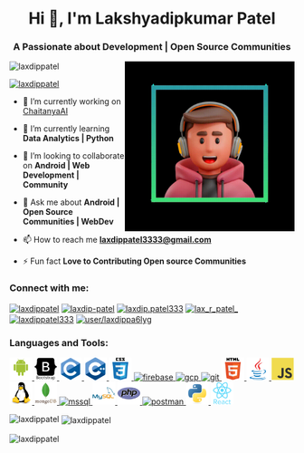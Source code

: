 <h1 align="center">Hi 👋, I'm Lakshyadipkumar Patel</h1>
<h3 align="center">A Passionate about Development | Open Source Communities</h3>
<img align="right" alt="coding" height="300 width="400" src="https://github.com/laxdippatel/Java-College-Programs/blob/main/186170307078_AJAVA_PRACTICAL_1_TO_15/3d.gif?raw=true">

<p align="left"> <img src="https://komarev.com/ghpvc/?username=laxdippatel&label=Profile%20views&color=0e75b6&style=flat" alt="laxdippatel" /> </p>

<p align="left"> <a href="https://twitter.com/laxdippatel" target="blank"><img src="https://img.shields.io/twitter/follow/laxdippatel?logo=twitter&style=for-the-badge" alt="laxdippatel" /></a> </p>

- 🔭 I’m currently working on [ChaitanyaAI](https://chaitanya-ai.vercel.app/)

- 🌱 I’m currently learning **Data Analytics | Python**

- 👯 I’m looking to collaborate on **Android | Web Development | Community**

- 💬 Ask me about **Android | Open Source Communities | WebDev**

- 📫 How to reach me **laxdippatel3333@gmail.com**

- ⚡ Fun fact **Love to Contributing Open source Communities**

<h3 align="left">Connect with me:</h3>
<p align="left">
<a href="https://twitter.com/laxdippatel" target="blank"><img align="center" src="https://raw.githubusercontent.com/rahuldkjain/github-profile-readme-generator/master/src/images/icons/Social/twitter.svg" alt="laxdippatel" height="30" width="40" /></a>
<a href="https://linkedin.com/in/laxdip-patel" target="blank"><img align="center" src="https://raw.githubusercontent.com/rahuldkjain/github-profile-readme-generator/master/src/images/icons/Social/linked-in-alt.svg" alt="laxdip-patel" height="30" width="40" /></a>
<a href="https://fb.com/laxdip.patel333" target="blank"><img align="center" src="https://raw.githubusercontent.com/rahuldkjain/github-profile-readme-generator/master/src/images/icons/Social/facebook.svg" alt="laxdip.patel333" height="30" width="40" /></a>
<a href="https://instagram.com/lax_r_patel_" target="blank"><img align="center" src="https://raw.githubusercontent.com/rahuldkjain/github-profile-readme-generator/master/src/images/icons/Social/instagram.svg" alt="lax_r_patel_" height="30" width="40" /></a>
<a href="https://www.hackerrank.com/laxdippatel333" target="blank"><img align="center" src="https://raw.githubusercontent.com/rahuldkjain/github-profile-readme-generator/master/src/images/icons/Social/hackerrank.svg" alt="laxdippatel333" height="30" width="40" /></a>
<a href="https://auth.geeksforgeeks.org/user/user/laxdippa6lyg" target="blank"><img align="center" src="https://raw.githubusercontent.com/rahuldkjain/github-profile-readme-generator/master/src/images/icons/Social/geeks-for-geeks.svg" alt="user/laxdippa6lyg" height="30" width="40" /></a>
</p>

<h3 align="left">Languages and Tools:</h3>
<p align="left"> <a href="https://developer.android.com" target="_blank" rel="noreferrer"> <img src="https://raw.githubusercontent.com/devicons/devicon/master/icons/android/android-original-wordmark.svg" alt="android" width="40" height="40"/> </a> <a href="https://getbootstrap.com" target="_blank" rel="noreferrer"> <img src="https://raw.githubusercontent.com/devicons/devicon/master/icons/bootstrap/bootstrap-plain-wordmark.svg" alt="bootstrap" width="40" height="40"/> </a> <a href="https://www.cprogramming.com/" target="_blank" rel="noreferrer"> <img src="https://raw.githubusercontent.com/devicons/devicon/master/icons/c/c-original.svg" alt="c" width="40" height="40"/> </a> <a href="https://www.w3schools.com/cpp/" target="_blank" rel="noreferrer"> <img src="https://raw.githubusercontent.com/devicons/devicon/master/icons/cplusplus/cplusplus-original.svg" alt="cplusplus" width="40" height="40"/> </a> <a href="https://www.w3schools.com/css/" target="_blank" rel="noreferrer"> <img src="https://raw.githubusercontent.com/devicons/devicon/master/icons/css3/css3-original-wordmark.svg" alt="css3" width="40" height="40"/> </a> <a href="https://firebase.google.com/" target="_blank" rel="noreferrer"> <img src="https://www.vectorlogo.zone/logos/firebase/firebase-icon.svg" alt="firebase" width="40" height="40"/> </a> <a href="https://cloud.google.com" target="_blank" rel="noreferrer"> <img src="https://www.vectorlogo.zone/logos/google_cloud/google_cloud-icon.svg" alt="gcp" width="40" height="40"/> </a> <a href="https://git-scm.com/" target="_blank" rel="noreferrer"> <img src="https://www.vectorlogo.zone/logos/git-scm/git-scm-icon.svg" alt="git" width="40" height="40"/> </a> <a href="https://www.w3.org/html/" target="_blank" rel="noreferrer"> <img src="https://raw.githubusercontent.com/devicons/devicon/master/icons/html5/html5-original-wordmark.svg" alt="html5" width="40" height="40"/> </a> <a href="https://www.java.com" target="_blank" rel="noreferrer"> <img src="https://raw.githubusercontent.com/devicons/devicon/master/icons/java/java-original.svg" alt="java" width="40" height="40"/> </a> <a href="https://developer.mozilla.org/en-US/docs/Web/JavaScript" target="_blank" rel="noreferrer"> <img src="https://raw.githubusercontent.com/devicons/devicon/master/icons/javascript/javascript-original.svg" alt="javascript" width="40" height="40"/> </a> <a href="https://www.linux.org/" target="_blank" rel="noreferrer"> <img src="https://raw.githubusercontent.com/devicons/devicon/master/icons/linux/linux-original.svg" alt="linux" width="40" height="40"/> </a> <a href="https://www.mongodb.com/" target="_blank" rel="noreferrer"> <img src="https://raw.githubusercontent.com/devicons/devicon/master/icons/mongodb/mongodb-original-wordmark.svg" alt="mongodb" width="40" height="40"/> </a> <a href="https://www.microsoft.com/en-us/sql-server" target="_blank" rel="noreferrer"> <img src="https://www.svgrepo.com/show/303229/microsoft-sql-server-logo.svg" alt="mssql" width="40" height="40"/> </a> <a href="https://www.mysql.com/" target="_blank" rel="noreferrer"> <img src="https://raw.githubusercontent.com/devicons/devicon/master/icons/mysql/mysql-original-wordmark.svg" alt="mysql" width="40" height="40"/> </a> <a href="https://www.php.net" target="_blank" rel="noreferrer"> <img src="https://raw.githubusercontent.com/devicons/devicon/master/icons/php/php-original.svg" alt="php" width="40" height="40"/> </a> <a href="https://postman.com" target="_blank" rel="noreferrer"> <img src="https://www.vectorlogo.zone/logos/getpostman/getpostman-icon.svg" alt="postman" width="40" height="40"/> </a> <a href="https://www.python.org" target="_blank" rel="noreferrer"> <img src="https://raw.githubusercontent.com/devicons/devicon/master/icons/python/python-original.svg" alt="python" width="40" height="40"/> </a> <a href="https://reactjs.org/" target="_blank" rel="noreferrer"> <img src="https://raw.githubusercontent.com/devicons/devicon/master/icons/react/react-original-wordmark.svg" alt="react" width="40" height="40"/> </a> </p>

<p><img align="left" src="https://github-readme-stats.vercel.app/api/top-langs?username=laxdippatel&show_icons=true&locale=en&layout=compact" alt="laxdippatel" /></p>

<p>&nbsp;<img align="center" src="https://github-readme-stats.vercel.app/api?username=laxdippatel&show_icons=true&locale=en" alt="laxdippatel" /></p>

<p><img align="center" src="https://github-readme-streak-stats.herokuapp.com/?user=laxdippatel&" alt="laxdippatel" /></p>
